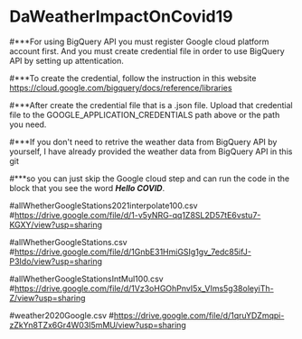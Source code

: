 # DaWeatherImpactOnCovid19
 
#***For using BigQuery API you must register Google cloud platform account first. And you must create credential file in order to use BigQuery API by setting up attentication.

#***To create the credential, follow the instruction in this website https://cloud.google.com/bigquery/docs/reference/libraries

#***After create the credential file that is a .json file. Upload that credential file to the GOOGLE_APPLICATION_CREDENTIALS path above or the path you need.

#***If you don't need to retrive the weather data from BigQuery API by yourself, I have already provided the weather data from BigQuery API in this git

#***so you can just skip the Google cloud step and can run the code in the block that you see the word ***Hello COVID***.

#allWhetherGoogleStations2021interpolate100.csv
#https://drive.google.com/file/d/1-v5yNRG-qq1Z8SL2D57tE6vstu7-KGXY/view?usp=sharing

#allWhetherGoogleStations.csv
#https://drive.google.com/file/d/1GnbE31HmiGSIg1gv_7edc85ifJ-P3Ido/view?usp=sharing

#allWhetherGoogleStationsIntMul100.csv
#https://drive.google.com/file/d/1Vz3oHGOhPnvI5x_VIms5g38oleyiTh-Z/view?usp=sharing

#weather2020Google.csv
#https://drive.google.com/file/d/1qruYDZmqpi-zZkYn8TZx6Gr4W03I5mMU/view?usp=sharing
